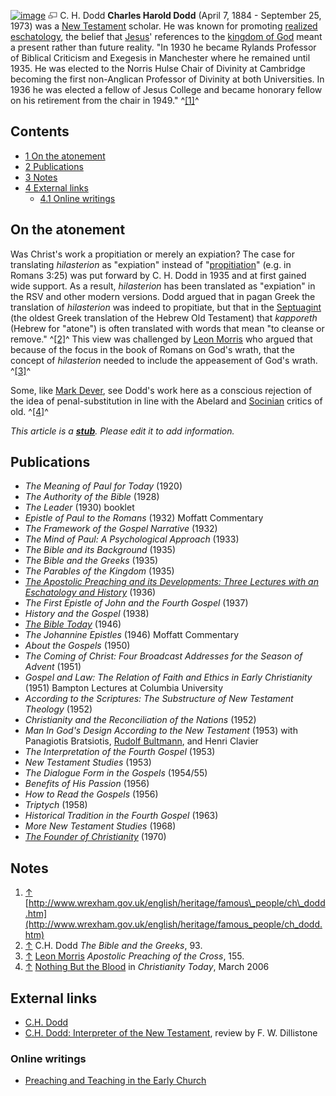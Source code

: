 [![image](images/7/78/Dodd.jpg)](http://www.theopedia.com/File:Dodd.jpg)
[![image](data:image/png;base64,iVBORw0KGgoAAAANSUhEUgAAAA8AAAALCAAAAACFLIiAAAAAAnRSTlMA/1uRIrUAAABPSURBVAjXY/j///+5vXDwjAHIr26ZAgXZe8H8a/+hoIcw/9nevdVL9+79DuPvzQYZFPUezu8BMZLXgkExnD8HAu6hqv//n+HZVjD4DuUDAKlChD3fj6aPAAAAAElFTkSuQmCC)](http://www.theopedia.com/File:Dodd.jpg "Enlarge")
C. H. Dodd
**Charles Harold Dodd** (April 7, 1884 - September 25, 1973) was a
[New Testament](New_Testament "New Testament") scholar. He was
known for promoting
[realized eschatology](index.php?title=Realized_eschatology&action=edit&redlink=1 "Realized eschatology (page does not exist)"),
the belief that [Jesus](Jesus "Jesus")' references to the
[kingdom of God](Kingdom_of_God "Kingdom of God") meant a present
rather than future reality. "In 1930 he became Rylands Professor of
Biblical Criticism and Exegesis in Manchester where he remained
until 1935. He was elected to the Norris Hulse Chair of Divinity at
Cambridge becoming the first non-Anglican Professor of Divinity at
both Universities. In 1936 he was elected a fellow of Jesus College
and became honorary fellow on his retirement from the chair in
1949." ^[[1]](#note-0)^

## Contents

-   [1 On the atonement](#On_the_atonement)
-   [2 Publications](#Publications)
-   [3 Notes](#Notes)
-   [4 External links](#External_links)
    -   [4.1 Online writings](#Online_writings)


## On the atonement

Was Christ's work a propitiation or merely an expiation? The case
for translating *hilasterion* as "expiation" instead of
"[propitiation](Propitiation "Propitiation")" (e.g. in Romans 3:25)
was put forward by C. H. Dodd in 1935 and at first gained wide
support. As a result, *hilasterion* has been translated as
"expiation" in the RSV and other modern versions. Dodd argued that
in pagan Greek the translation of *hilasterion* was indeed to
propitiate, but that in the [Septuagint](Septuagint "Septuagint")
(the oldest Greek translation of the Hebrew Old Testament) that
*kapporeth* (Hebrew for "atone") is often translated with words
that mean "to cleanse or remove." ^[[2]](#note-1)^ This view was
challenged by [Leon Morris](Leon_Morris "Leon Morris") who argued
that because of the focus in the book of Romans on God's wrath,
that the concept of *hilasterion* needed to include the appeasement
of God's wrath. ^[[3]](#note-2)^

Some, like [Mark Dever](Mark_Dever "Mark Dever"), see Dodd's work
here as a conscious rejection of the idea of penal-substitution in
line with the Abelard and [Socinian](Socinianism "Socinianism")
critics of old. ^[[4]](#note-3)^

*This article is a **[stub](http://www.theopedia.com/Category:Theopedia_stubs "Category:Theopedia stubs")**. Please edit it to add information.*
## Publications

-   *The Meaning of Paul for Today* (1920)
-   *The Authority of the Bible* (1928)
-   *The Leader* (1930) booklet
-   *Epistle of Paul to the Romans* (1932) Moffatt Commentary
-   *The Framework of the Gospel Narrative* (1932)
-   *The Mind of Paul: A Psychological Approach* (1933)
-   *The Bible and its Background* (1935)
-   *The Bible and the Greeks* (1935)
-   *The Parables of the Kingdom* (1935)
-   *[The Apostolic Preaching and its Developments: Three Lectures with an Eschatology and History](http://www.religion-online.org/showbook.asp?title=539)*
    (1936)
-   *The First Epistle of John and the Fourth Gospel* (1937)
-   *History and the Gospel* (1938)
-   *[The Bible Today](http://www.religion-online.org/showbook.asp?title=689)*
    (1946)
-   *The Johannine Epistles* (1946) Moffatt Commentary
-   *About the Gospels* (1950)
-   *The Coming of Christ: Four Broadcast Addresses for the Season of Advent*
    (1951)
-   *Gospel and Law: The Relation of Faith and Ethics in Early Christianity*
    (1951) Bampton Lectures at Columbia University
-   *According to the Scriptures: The Substructure of New Testament Theology*
    (1952)
-   *Christianity and the Reconciliation of the Nations* (1952)
-   *Man In God's Design According to the New Testament* (1953)
    with Panagiotis Bratsiotis,
    [Rudolf Bultmann](Rudolf_Bultmann "Rudolf Bultmann"), and Henri
    Clavier
-   *The Interpretation of the Fourth Gospel* (1953)
-   *New Testament Studies* (1953)
-   *The Dialogue Form in the Gospels* (1954/55)
-   *Benefits of His Passion* (1956)
-   *How to Read the Gospels* (1956)
-   *Triptych* (1958)
-   *Historical Tradition in the Fourth Gospel* (1963)
-   *More New Testament Studies* (1968)
-   *[The Founder of Christianity](http://www.religion-online.org/showbook.asp?title=2241)*
    (1970)

## Notes

1.  [↑](#ref-0)
    [http://www.wrexham.gov.uk/english/heritage/famous\_people/ch\_dodd.htm](http://www.wrexham.gov.uk/english/heritage/famous_people/ch_dodd.htm)
2.  [↑](#ref-1) C.H. Dodd *The Bible and the Greeks*, 93.
3.  [↑](#ref-2) [Leon Morris](Leon_Morris "Leon Morris")
    *Apostolic Preaching of the Cross*, 155.
4.  [↑](#ref-3)
    [Nothing But the Blood](http://www.christianitytoday.com/ct/2006/may/9.29.html)
    in *Christianity Today*, March 2006

## External links

-   [C.H. Dodd](http://homepages.which.net/~radical.faith/thought/dodd.htm)
-   [C.H. Dodd: Interpreter of the New Testament](http://theologytoday.ptsem.edu/jan1978/v34-4-bookreview14.htm),
    review by F. W. Dillistone

### Online writings

-   [Preaching and Teaching in the Early Church](http://www.religion-online.org/showarticle.asp?title=3368)



